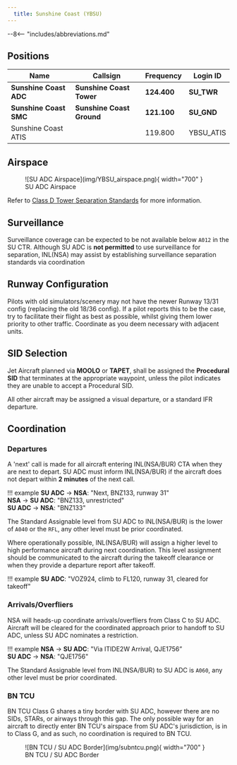 ```yaml
---
  title: Sunshine Coast (YBSU)
---
```


--8<-- "includes/abbreviations.md"

## Positions

| Name | Callsign | Frequency | Login ID |
| ---- | -------- | --------- | ---------------- |
| **Sunshine Coast ADC** | **Sunshine Coast Tower** | **124.400** | **SU_TWR** |
| **Sunshine Coast SMC** | **Sunshine Coast Ground** | **121.100** | **SU_GND** |
| Sunshine Coast ATIS |  | 119.800 | YBSU_ATIS |

## Airspace
<figure markdown>
![SU ADC Airspace](img/YBSU_airspace.png){ width="700" }
  <figcaption>SU ADC Airspace</figcaption>
</figure>

Refer to [Class D Tower Separation Standards](../../../separation-standards/classd) for more information.

## Surveillance
Surveillance coverage can be expected to be not available below `A012` in the SU CTR. Although SU ADC is **not permitted** to use surveillance for separation, INL(NSA) may assist by establishing surveillance separation standards via coordination

## Runway Configuration
Pilots with old simulators/scenery may not have the newer Runway 13/31 config (replacing the old 18/36 config). If a pilot reports this to be the case, try to facilitate their flight as best as possible, whilst giving them lower priority to other traffic. Coordinate as you deem necessary with adjacent units.

## SID Selection
Jet Aircraft planned via **MOOLO** or **TAPET**, shall be assigned the **Procedural SID** that terminates at the appropriate waypoint, unless the pilot indicates they are unable to accept a Procedural SID.

All other aircraft may be assigned a visual departure, or a standard IFR departure.

## Coordination
### Departures
A 'next' call is made for all aircraft entering INL(NSA/BUR) CTA when they are next to depart. SU ADC must inform INL(NSA/BUR) if the aircraft does not depart within **2 minutes** of the next call.

!!! example
    <span class="hotline">**SU ADC** -> **NSA**</span>: "Next, BNZ133, runway 31"  
    <span class="hotline">**NSA** -> **SU ADC**</span>: "BNZ133, unrestricted"  
    <span class="hotline">**SU ADC** -> **NSA**</span>: "BNZ133"

The Standard Assignable level from SU ADC to INL(NSA/BUR) is the lower of `A040` or the `RFL`, any other level must be prior coordinated.

Where operationally possible, INL(NSA/BUR) will assign a higher level to high performance aircraft during next coordination. This level assignment should be communicated to the aircraft during the takeoff clearance or when they provide a departure report after takeoff.

!!! example
    **SU ADC**: "VOZ924, climb to FL120, runway 31, cleared for takeoff"

### Arrivals/Overfliers
NSA will heads-up coordinate arrivals/overfliers from Class C to SU ADC. Aircraft will be cleared for the coordinated approach prior to handoff to SU ADC, unless SU ADC nominates a restriction.

!!! example
    <span class="coldline">**NSA** -> **SU ADC**</span>: "Via ITIDE2W Arrival, QJE1756”  
    <span class="coldline">**SU ADC** -> **NSA**</span>: "QJE1756"  

The Standard Assignable level from INL(NSA/BUR) to SU ADC is `A060`, any other level must be prior coordinated.
### BN TCU
BN TCU Class G shares a tiny border with SU ADC, however there are no SIDs, STARs, or airways through this gap. The only possible way for an aircraft to directly enter BN TCU's airspace from SU ADC's jurisdiction, is in to Class G, and as such, no coordination is required to BN TCU.

<figure markdown>
![BN TCU / SU ADC Border](img/subntcu.png){ width="700" }
  <figcaption>BN TCU / SU ADC Border</figcaption>
</figure>
